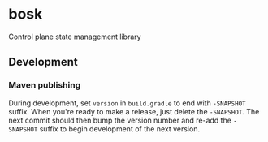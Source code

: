 # bosk
Control plane state management library

## Development

### Maven publishing

During development, set `version` in `build.gradle` to end with `-SNAPSHOT` suffix.
When you're ready to make a release, just delete the `-SNAPSHOT`.
The next commit should then bump the version number and re-add the `-SNAPSHOT` suffix
to begin development of the next version.
